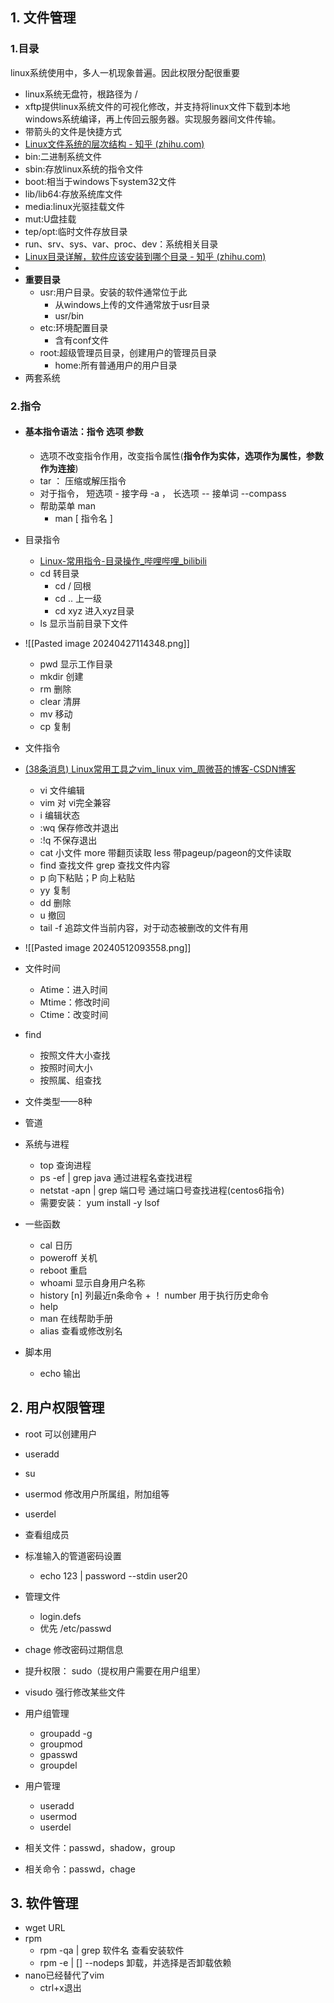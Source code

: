 
## 1.  文件管理
### 1.目录
linux系统使用中，多人一机现象普遍。因此权限分配很重要
- linux系统无盘符，根路径为 /
- xftp提供linux系统文件的可视化修改，并支持将linux文件下载到本地windows系统编译，再上传回云服务器。实现服务器间文件传输。
- 带箭头的文件是快捷方式
- [Linux文件系统的层次结构 - 知乎 (zhihu.com)](https://zhuanlan.zhihu.com/p/351675403)
- bin:二进制系统文件
- sbin:存放linux系统的指令文件
- boot:相当于windows下system32文件
- lib/lib64:存放系统库文件
- media:linux光驱挂载文件
- mut:U盘挂载
- tep/opt:临时文件存放目录
- run、srv、sys、var、proc、dev：系统相关目录
- [Linux目录详解，软件应该安装到哪个目录 - 知乎 (zhihu.com)](https://zhuanlan.zhihu.com/p/145270349#:~:text=Linux%E7%9B%AE%E5%BD%95%E8%AF%A6%E8%A7%A3%EF%BC%8C%E8%BD%AF%E4%BB%B6%E5%BA%94%E8%AF%A5%E5%AE%89%E8%A3%85%E5%88%B0%E5%93%AA%E4%B8%AA%E7%9B%AE%E5%BD%95%201%20%E6%BA%90%E7%A0%81%E6%94%BE%E5%93%AA%E9%87%8C%EF%BC%9F%20%2Fusr%2Fsrc%20%E7%B3%BB%E7%BB%9F%E7%BA%A7%E7%9A%84%E6%BA%90%E7%A0%81%E7%9B%AE%E5%BD%95%E3%80%82%20%2Fusr%2Flocal%2Fsrc%20%E7%94%A8%E6%88%B7%E7%BA%A7%E7%9A%84%E6%BA%90%E7%A0%81%E7%9B%AE%E5%BD%95%E3%80%82%202,%E5%B8%B8%E7%94%A8%E7%9B%AE%E5%BD%95%E5%8F%8A%E7%94%A8%E9%80%94%20%2Fbin%20%E5%AD%98%E6%94%BE%E4%BA%8C%E8%BF%9B%E5%88%B6%E5%8F%AF%E6%89%A7%E8%A1%8C%E6%96%87%E4%BB%B6%EF%BC%88ls%2Ccat%2Cmkdir%E7%AD%89%EF%BC%89%EF%BC%8C%E5%B8%B8%E7%94%A8%E5%91%BD%E4%BB%A4%E4%B8%80%E8%88%AC%E9%83%BD%E5%9C%A8%E8%BF%99%E9%87%8C%E3%80%82%20%2Fetc%20%E5%AD%98%E6%94%BE%E7%B3%BB%E7%BB%9F%E7%AE%A1%E7%90%86%E5%92%8C%E9%85%8D%E7%BD%AE%E6%96%87%E4%BB%B6%20%2Fhome%20%E5%AD%98%E6%94%BE%E6%89%80%E6%9C%89%E7%94%A8%E6%88%B7%E6%96%87%E4%BB%B6%E7%9A%84%E6%A0%B9%E7%9B%AE%E5%BD%95%EF%BC%8C%E6%98%AF%E7%94%A8%E6%88%B7%E4%B8%BB%E7%9B%AE%E5%BD%95%E7%9A%84%E5%9F%BA%E7%82%B9%EF%BC%8C%E6%AF%94%E5%A6%82%E7%94%A8%E6%88%B7user%E7%9A%84%E4%B8%BB%E7%9B%AE%E5%BD%95%E5%B0%B1%E6%98%AF%2Fhome%2Fuser%EF%BC%8C%E5%8F%AF%E4%BB%A5%E7%94%A8~user%E8%A1%A8%E7%A4%BA%20)
- 
- **重要目录**
	- usr:用户目录。安装的软件通常位于此
		- 从windows上传的文件通常放于usr目录
		- usr/bin
	- etc:环境配置目录
		- 含有conf文件
	- root:超级管理员目录，创建用户的管理员目录
		- home:所有普通用户的用户目录
- 两套系统

### 2.指令
- #### 基本指令语法：**指令  选项   参数**
	- 选项不改变指令作用，改变指令属性(**指令作为实体，选项作为属性，参数作为连接**)
	- tar ： 压缩或解压指令
	- 对于指令， 短选项 - 接字母 -a  ，  长选项 -- 接单词 --compass
	- 帮助菜单 man
		- man [ 指令名 ]

- 目录指令
	- [Linux-常用指令-目录操作_哔哩哔哩_bilibili](https://www.bilibili.com/video/BV1ba411q7VD/?p=16&spm_id_from=333.1007.top_right_bar_window_history.content.click&vd_source=dfa876815ff4fa974172466e667cfd18)
	- cd  转目录
		- cd / 回根
		- cd .. 上一级
		- cd xyz 进入xyz目录
	- ls  显示当前目录下文件
- ![[Pasted image 20240427114348.png]]
	- pwd  显示工作目录
	- mkdir 创建
	- rm 删除
	- clear 清屏
	- mv 移动
	- cp 复制
- 文件指令
- [(38条消息) Linux常用工具之vim_linux vim_周微苔的博客-CSDN博客](https://blog.csdn.net/m0_52025138/article/details/126471585)
	- vi 文件编辑
	- vim 对 vi完全兼容
	- i 编辑状态
	- :wq 保存修改并退出
	- :!q 不保存退出
	- cat 小文件   more 带翻页读取  less 带pageup/pageon的文件读取
	- find 查找文件   grep 查找文件内容
	- p 向下粘贴；P 向上粘贴
	- yy  复制
	- dd 删除
	- u 撤回
	- tail -f 追踪文件当前内容，对于动态被删改的文件有用
- ![[Pasted image 20240512093558.png]]
- 文件时间
	- Atime：进入时间
	- Mtime：修改时间
	- Ctime：改变时间
- find
	- 按照文件大小查找
	- 按照时间大小
	- 按照属、组查找
- 文件类型——8种
- 管道

- 系统与进程
	- top 查询进程
	- ps -ef | grep java  通过进程名查找进程
	- netstat -apn | grep 端口号 通过端口号查找进程(centos6指令)
	- 需要安装： yum install -y lsof

- 一些函数
	- cal  日历
	- poweroff 关机
	- reboot 重启
	- whoami  显示自身用户名称
	- history [n]  列最近n条命令   + ！ number  用于执行历史命令
	- help
	- man  在线帮助手册
	- alias 查看或修改别名

- 脚本用
	- echo 输出
## 2. 用户权限管理
- root 可以创建用户
- useradd
- su
- usermod 修改用户所属组，附加组等
- userdel
- 查看组成员
- 标准输入的管道密码设置
	- echo 123 | password --stdin user20
- 管理文件
	- login.defs
	- 优先 /etc/passwd
- chage 修改密码过期信息
- 提升权限： sudo（提权用户需要在用户组里）
- visudo 强行修改某些文件

- 用户组管理
	- groupadd  -g   
	- groupmod
	- gpasswd
	- groupdel
- 用户管理
	- useradd
	- usermod
	- userdel
- 相关文件：passwd，shadow，group
- 相关命令：passwd，chage
## 3. 软件管理
- wget URL 
- rpm
	- rpm -qa | grep 软件名  查看安装软件
	- rpm -e | [] --nodeps  卸载，并选择是否卸载依赖
- nano已经替代了vim
	- ctrl+x退出



